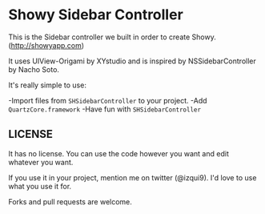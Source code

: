 Showy Sidebar Controller
====================

This is the Sidebar controller we built  in order to create Showy. (http://showyapp.com)

It uses UIView-Origami by XYstudio and is inspired by NSSidebarController by Nacho Soto.

It's really simple to use:

-Import files from `SHSidebarController` to your project.
-Add `QuartzCore.framework`
-Have fun with `SHSidebarController`

LICENSE
--------
It has no license. You can use the code however you want and edit whatever you want.

If you use it in your project, mention me on twitter (@izqui9). I'd love to use what you use it for.

Forks and pull requests are welcome.
